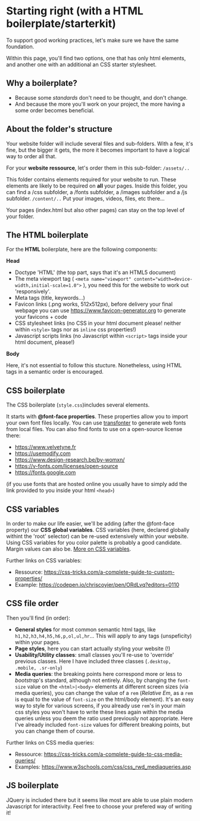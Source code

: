 # Starting right (with a HTML boilerplate/starterkit)

To support good working practices, let's make sure we have the same foundation. 

Within this page, you'll find two options, one that has only html elements, and another one with an additional an CSS starter stylesheet.

## Why a boilerplate?

- Because some *standards* don't need to be thought, and don't change.
- And because the more you'll work on your project, the more having a some order becomes beneficial.

## About the folder's structure

Your website folder will include several files and sub-folders. With a few, it's fine, but the bigger it gets, the more it becomes important to have a logical way to order all that.

For your **website ressource**, let's order them in this sub-folder:
`/assets/..`

This folder contains elements required for your website to run. These elements are likely to be required on **all** your pages. Inside this folder, you can find a /css subfolder, a /fonts subfolder, a /images subfolder and a /js subfolder.
`/content/..`
Put your images, videos, files, etc there...

Your pages (index.html but also other pages) can stay on the top level of your folder.

## The HTML boilerplate

For the **HTML** boilerplate, here are the following components:

**Head**

- Doctype 'HTML' (the top part, says that it's an HTML5 document)
- The meta viewport tag ( `<meta name="viewport" content="width=device-width,initial-scale=1.0">` ), you need this for the website to work out 'responsively'.
- Meta tags (title, keywords...)
- Favicon links (.png works, 512x512px), before delivery your final webpage you can use https://www.favicon-generator.org to generate your favicons + code
- CSS stylesheet links (no CSS in your html document please! neither within `<style>` tags nor as `inline` css properties!)
- Javascript scripts links (no Javascript within `<script>` tags inside your html document, please!)

**Body**

Here, it's not essential to follow this stucture. Nonetheless, using HTML tags in a semantic order is encouraged.

## CSS boilerplate

The CSS boilerplate (`style.css`)includes several elements.

It starts with **@font-face properties**. These properties allow you to import your own font files locally.
You can use [transfonter](https://transfonter.org) to generate web fonts from local files.
You can also find fonts to use on a open-source license there:

- https://www.velvetyne.fr
- https://usemodify.com
- https://www.design-research.be/by-womxn/
- https://v-fonts.com/licenses/open-source
- https://fonts.google.com

(if you use fonts that are hosted online you usually have to simply add the link provided to you inside your html `<head>`)

## CSS variables

In order to make our life easier, we'll be adding (after the @font-face property) our **CSS global variables**. CSS variables (here, declared globally withint the 'root' selector) can be re-used extensively within your website. Using CSS variables for you color palette is probably a good candidate. Margin values can also be. [More on CSS variables](https://www.w3schools.com/css/css3_variables.asp).

Further links on CSS variables:

- Ressource: https://css-tricks.com/a-complete-guide-to-custom-properties/
- Example: https://codepen.io/chriscoyier/pen/ORdLvq?editors=0110

## CSS file order

Then you'll find (in order):

- **General styles** for most common semantic html tags, like `h1,h2,h3,h4,h5,h6,p,ol,ul,hr`... This will apply to any tags (unspeficity) within your pages.
- **Page styles**, here you can start actually styling your website (!)
- **Usability/Utility classes**: small classes you'll re-use to 'override' previous classes. Here I have included three classes (`.desktop, .mobile, .sr-only`)
- **Media queries**: the breaking points here correspond more or less to *bootstrap*'s standard, although not entirely. Also, by changing the `font-size` value on the `<html>|<body>` elements at different screen sizes (via media queries), you can change the value of a `rem` (*Relative Em*, as a `rem` is equal to the value of `font-size` on the html/body element). It's an easy way to style for various screens, if you already use `rem`'s in your main css styles you won't have to write these lines again within the media queries unless you deem the ratio used previously not appropriate. Here I've already included `font-size` values for different breaking points, but you can change them of course.

Further links on CSS media queries:

- Ressource: https://css-tricks.com/a-complete-guide-to-css-media-queries/
- Examples: https://www.w3schools.com/css/css_rwd_mediaqueries.asp

## JS boilerplate

JQuery is included there but it seems like most are able to use plain modern Javascript for interactivity. Feel free to choose your prefered way of writing it!
